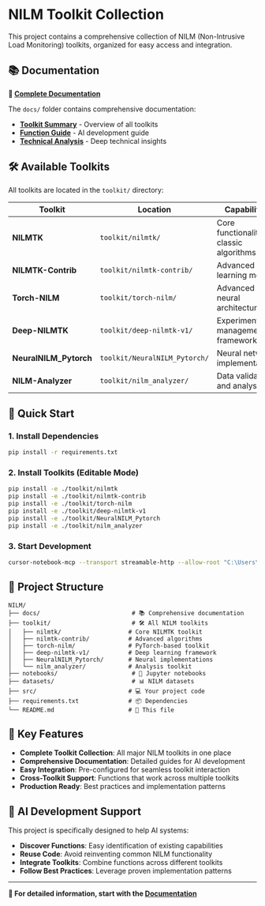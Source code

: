 # NILM Toolkit Collection

This project contains a comprehensive collection of NILM (Non-Intrusive Load Monitoring) toolkits, organized for easy access and integration.

## 📚 Documentation

**📖 [Complete Documentation](./docs/README.md)**

The `docs/` folder contains comprehensive documentation:
- **[Toolkit Summary](./docs/NILM_TOOLKITS_SUMMARY.md)** - Overview of all toolkits
- **[Function Guide](./docs/NILM_TOOLKIT_FUNCTIONS_GUIDE.md)** - AI development guide
- **[Technical Analysis](./docs/DETAILED_NILM_TOOLKIT_ANALYSIS.md)** - Deep technical insights

## 🛠️ Available Toolkits

All toolkits are located in the `toolkit/` directory:

| Toolkit | Location | Capabilities |
|---------|----------|--------------|
| **NILMTK** | `toolkit/nilmtk/` | Core functionality, classic algorithms |
| **NILMTK-Contrib** | `toolkit/nilmtk-contrib/` | Advanced deep learning models |
| **Torch-NILM** | `toolkit/torch-nilm/` | Advanced neural architectures |
| **Deep-NILMTK** | `toolkit/deep-nilmtk-v1/` | Experiment management framework |
| **NeuralNILM_Pytorch** | `toolkit/NeuralNILM_Pytorch/` | Neural network implementations |
| **NILM-Analyzer** | `toolkit/nilm_analyzer/` | Data validation and analysis |

## 🚀 Quick Start

### 1. Install Dependencies

```bash
pip install -r requirements.txt
```

### 2. Install Toolkits (Editable Mode)

```bash
pip install -e ./toolkit/nilmtk
pip install -e ./toolkit/nilmtk-contrib
pip install -e ./toolkit/torch-nilm
pip install -e ./toolkit/deep-nilmtk-v1
pip install -e ./toolkit/NeuralNILM_Pytorch
pip install -e ./toolkit/nilm_analyzer
```

### 3. Start Development

```bash
cursor-notebook-mcp --transport streamable-http --allow-root "C:\Users\Raymond Tie\Desktop\NILM" --host 127.0.0.1 --port 8080
```

## 📁 Project Structure

```
NILM/
├── docs/                          # 📚 Comprehensive documentation
├── toolkit/                       # 🛠️ All NILM toolkits
│   ├── nilmtk/                   # Core NILMTK toolkit
│   ├── nilmtk-contrib/           # Advanced algorithms
│   ├── torch-nilm/               # PyTorch-based toolkit
│   ├── deep-nilmtk-v1/           # Deep learning framework
│   ├── NeuralNILM_Pytorch/       # Neural implementations
│   └── nilm_analyzer/            # Analysis toolkit
├── notebooks/                     # 📓 Jupyter notebooks
├── datasets/                      # 📊 NILM datasets
├── src/                          # 💻 Your project code
├── requirements.txt              # 📦 Dependencies
└── README.md                     # 📖 This file
```

## 🎯 Key Features

- **Complete Toolkit Collection**: All major NILM toolkits in one place
- **Comprehensive Documentation**: Detailed guides for AI development
- **Easy Integration**: Pre-configured for seamless toolkit interaction
- **Cross-Toolkit Support**: Functions that work across multiple toolkits
- **Production Ready**: Best practices and implementation patterns

## 🤖 AI Development Support

This project is specifically designed to help AI systems:
- **Discover Functions**: Easy identification of existing capabilities
- **Reuse Code**: Avoid reinventing common NILM functionality
- **Integrate Toolkits**: Combine functions across different toolkits
- **Follow Best Practices**: Leverage proven implementation patterns

---

**📖 For detailed information, start with the [Documentation](./docs/README.md)**
